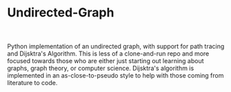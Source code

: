 <h1>Undirected-Graph</h1>
<br></br>
Python implementation of an undirected graph, with support for path tracing and Dijsktra's Algorithm. This is less of a clone-and-run repo 
and more focused towards those who are either just starting out learning about graphs, graph theory, or computer science. Dijsktra's algorithm is 
implemented in an as-close-to-pseudo style to help with those coming from literature to code.
